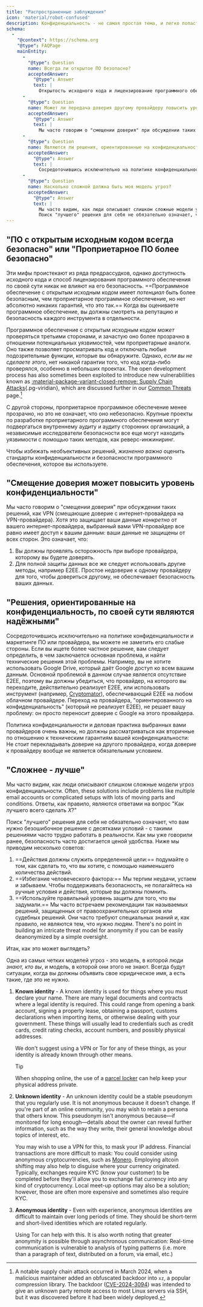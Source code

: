 ```yaml
---
title: "Распространенные заблуждения"
icon: 'material/robot-confused'
description: Конфиденциальность - не самая простая тема, и легко попасться на удочку маркетинговых заявлений и другой дезинформации.
schema:
  - 
    "@context": https://schema.org
    "@type": FAQPage
    mainEntity:
      - 
        "@type": Question
        name: Всегда ли открытое ПО безопасно?
        acceptedAnswer:
          "@type": Answer
          text: |
            Открытость исходного кода и лицензирование программного обеспечения никак не влияют на его безопасность. ПО с открытым исходным кодом может быть потенциально более безопасным чем проприетарное, но нет абсолютно никакой гарантии, что это так. При оценке программного обеспечения следует обращать внимание на репутацию и безопасность каждой части в отдельности.
      - 
        "@type": Question
        name: Может ли передача доверия другому провайдеру повысить уровень конфиденциальности?
        acceptedAnswer:
          "@type": Answer
          text: |
            Мы часто говорим о "смещении доверия" при обсуждении таких решений, как VPN (смещающие доверие, которое вы возлагаете на своего интернет-провайдера, на провайдера VPN). Хотя это защищает ваши данные от вашего интернет-провайдера, выбранный вами VPN-провайдер по-прежнему имеет доступ к вашим данным: Ваши данные не защищены от всех сторон полностью.
      - 
        "@type": Question
        name: Являются ли решения, ориентированные на конфиденциальность, по своей сути надежными?
        acceptedAnswer:
          "@type": Answer
          text: |
            Сосредоточившись исключительно на политике конфиденциальности и маркетинге ПО или провайдера, вы можете не заметить его слабые стороны. Если вы ищете более частное решение, вам следует определить, в чем заключается основная проблема, и найти технические решения этой проблемы. Например, вы не хотите использовать Google Drive, который даёт Google доступ ко всем вашим данным. Основной проблемой в данном случае является отсутствие E2EE, поэтому вы должны убедиться, что провайдер, на которого вы переходите, действительно реализует E2EE, или использовать инструмент (например, Cryptomator), обеспечивающий E2EE на любом облачном провайдере. Переход на провайдера, "ориентированного на конфиденциальность" (который не реализует E2EE), не решает вашу проблему: он просто переносит доверие с Google на этого провайдера.
      - 
        "@type": Question
        name: Насколько сложной должна быть моя модель угроз?
        acceptedAnswer:
          "@type": Answer
          text: |
            Мы часто видим, как люди описывают слишком сложные модели угроз конфиденциальности. Часто эти решения включают такие проблемы, как множество различных учетных записей электронной почты или сложные настройки с большим количеством условий. Ответы, как правило, являются ответами на вопрос "Как лучшего всего сделать X?"
            Поиск "лучшего" решения для себя не обязательно означает, что вам нужно безошибочное решение с десятками условий - с такими решениями часто трудно работать в реальности. Как мы уже говорили ранее, безопасность часто достигается ценой удобства.
---
```


## "ПО с открытым исходным кодом всегда безопасно" или "Проприетарное ПО более безопасно"

Эти мифы проистекают из ряда предрассудков, однако доступность исходного кода и способ лицензирования программного обеспечения по своей сути никак не влияют на его безопасность. ==Программное обеспечение с открытым исходным кодом имеет *потенциал* быть более безопасным, чем проприетарное программное обеспечение, но нет абсолютно никаких гарантий, что это так.== Когда вы оцениваете программное обеспечение, вы должны смотреть на репутацию и безопасность каждого инструмента в отдельности.

Программное обеспечение с открытым исходным кодом *может* проверяться третьими сторонами, и зачастую оно более прозрачно в отношении потенциальных уязвимостей, чем проприетарные аналоги. Оно также позволяет просматривать код и отключать любые подозрительные функции, которые вы обнаружите. Однако, *если вы не сделаете этого*, нет никакой гарантии того, что код когда-либо проверялся, особенно в небольших проектах. The open development process has also sometimes been exploited to introduce new vulnerabilities known as [:material-package-variant-closed-remove: Supply Chain Attacks](common-threats.md#attacks-against-certain-organizations ""){.pg-viridian}, which are discussed further in our [Common Threats](common-threats.md) page.[^1]

С другой стороны, проприетарное программное обеспечение менее прозрачно, но это не означает, что оно небезопасно. Крупные проекты по разработке проприетарного программного обеспечения могут подвергаться внутреннему аудиту и аудиту сторонних организаций, а независимые исследователи безопасности все еще могут находить уязвимости с помощью таких методов, как реверс-инжиниринг.

Чтобы избежать необъективных решений, *жизненно важно* оценить стандарты конфиденциальности и безопасности программного обеспечения, которое вы используете.

## "Смещение доверия может повысить уровень конфиденциальности"

Мы часто говорим о "смещении доверия" при обсуждении таких решений, как VPN (смещающие доверие с интернет-провайдера на VPN-провайдера). Хотя это защищает ваши данные *конкретно* от вашего интернет-провайдера, выбранный вами VPN-провайдер все равно имеет доступ к вашим данным: ваши данные не защищены от всех сторон. Это означает, что:

1. Вы должны проявлять осторожность при выборе провайдера, которому вы будете доверять.
2. Для полной защиты данных все же следует использовать другие методы, например E2EE. Простое недоверие к одному провайдеру для того, чтобы довериться другому, не обеспечивает безопасность ваших данных.

## "Решения, ориентированные на конфиденциальность, по своей сути являются надёжными"

Сосредоточившись исключительно на политике конфиденциальности и маркетинге ПО или провайдера, вы можете не заметить его слабые стороны. Если вы ищете более частное решение, вам следует определить, в чем заключается основная проблема, и найти технические решения этой проблемы. Например, вы не хотите использовать Google Drive, который даёт Google доступ ко всем вашим данным. Основной проблемой в данном случае является отсутствие E2EE, поэтому вы должны убедиться, что провайдер, на которого вы переходите, действительно реализует E2EE, или использовать инструмент (например, [Cryptomator](../encryption.md#cryptomator-cloud)), обеспечивающий E2EE на любом облачном провайдере. Переход на провайдера, "ориентированного на конфиденциальность" (который не реализует E2EE), не решает вашу проблему: он просто переносит доверие с Google на этого провайдера.

Политика конфиденциальности и деловая практика выбранных вами провайдеров очень важны, но должны рассматриваться как вторичные по отношению к техническим гарантиям вашей конфиденциальности: Не стоит перекладывать доверие на другого провайдера, когда доверие к провайдеру вообще не является обязательным условием.

## "Сложнее - лучше"

Мы часто видим, как люди описывают слишком сложные модели угроз конфиденциальности. Often, these solutions include problems like multiple email accounts or complicated setups with lots of moving parts and conditions. Ответы, как правило, являются ответами на вопрос "Как лучшего всего сделать *X*?"

Поиск "лучшего" решения для себя не обязательно означает, что вам нужно безошибочное решение с десятками условий - с такими решениями часто трудно работать в реальности. Как мы уже говорили ранее, безопасность часто достигается ценой удобства. Ниже мы приводим несколько советов:

1. ==Действия должны служить определенной цели:== подумайте о том, как сделать то, что вы хотите, с помощью наименьшего количества действий.
2. ==Избегание человеческого фактора:== Мы терпим неудачи, устаем и забываем. Чтобы поддерживать безопасность, не полагайтесь на ручные условия и действия, которые вы должны помнить.
3. ==Используйте правильный уровень защиты для того, что вы задумали.== Мы часто встречаем рекомендации так называемых решений, защищенных от правоохранительных органов или судебных решений. Они часто требуют специальных знаний и, как правило, не являются тем, что нужно людям. There's no point in building an intricate threat model for anonymity if you can be easily deanonymized by a simple oversight.

Итак, как это может выглядеть?

Одна из самых четких моделей угроз - это модель, в которой люди *знают, кто вы*, и модель, в которой они этого не знают. Всегда будут ситуации, когда вы должны объявить свое юридическое имя, а есть такие, где это не нужно.

1. **Known identity** - A known identity is used for things where you must declare your name. There are many legal documents and contracts where a legal identity is required. This could range from opening a bank account, signing a property lease, obtaining a passport, customs declarations when importing items, or otherwise dealing with your government. These things will usually lead to credentials such as credit cards, credit rating checks, account numbers, and possibly physical addresses.

    We don't suggest using a VPN or Tor for any of these things, as your identity is already known through other means.

    <div class="admonition tip" markdown>
    <p class="admonition-title">Tip</p>

    When shopping online, the use of a [parcel locker](https://en.wikipedia.org/wiki/Parcel_locker) can help keep your physical address private.

    </div>

2. **Unknown identity** - An unknown identity could be a stable pseudonym that you regularly use. It is not anonymous because it doesn't change. If you're part of an online community, you may wish to retain a persona that others know. This pseudonym isn't anonymous because—if monitored for long enough—details about the owner can reveal further information, such as the way they write, their general knowledge about topics of interest, etc.

    You may wish to use a VPN for this, to mask your IP address. Financial transactions are more difficult to mask: You could consider using anonymous cryptocurrencies, such as [Monero](../cryptocurrency.md#monero). Employing altcoin shifting may also help to disguise where your currency originated. Typically, exchanges require KYC (know your customer) to be completed before they'll allow you to exchange fiat currency into any kind of cryptocurrency. Local meet-up options may also be a solution; however, those are often more expensive and sometimes also require KYC.

3. **Anonymous identity** - Even with experience, anonymous identities are difficult to maintain over long periods of time. They should be short-term and short-lived identities which are rotated regularly.

    Using Tor can help with this. It is also worth noting that greater anonymity is possible through asynchronous communication: Real-time communication is vulnerable to analysis of typing patterns (i.e. more than a paragraph of text, distributed on a forum, via email, etc.)

[^1]: A notable supply chain attack occurred in March 2024, when a malicious maintainer added an obfuscated backdoor into `xz`, a popular compression library. The backdoor ([CVE-2024-3094](https://cve.org/CVERecord?id=CVE-2024-3094)) was intended to give an unknown party remote access to most Linux servers via SSH, but it was discovered before it had been widely deployed.
